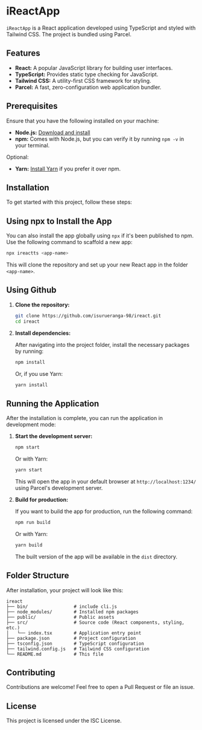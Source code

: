 # iReactApp

`iReactApp` is a React application developed using TypeScript and styled with Tailwind CSS. The project is bundled using Parcel.

## Features

- **React:** A popular JavaScript library for building user interfaces.
- **TypeScript:** Provides static type checking for JavaScript.
- **Tailwind CSS:** A utility-first CSS framework for styling.
- **Parcel:** A fast, zero-configuration web application bundler.

## Prerequisites

Ensure that you have the following installed on your machine:

- **Node.js:** [Download and install](https://nodejs.org/)
- **npm:** Comes with Node.js, but you can verify it by running `npm -v` in your terminal.

Optional:

- **Yarn:** [Install Yarn](https://classic.yarnpkg.com/en/docs/install/) if you prefer it over npm.

## Installation

To get started with this project, follow these steps:

## Using npx to Install the App

You can also install the app globally using `npx` if it's been published to npm. Use the following command to scaffold a new app:

```bash
npx ireactts <app-name>
```

This will clone the repository and set up your new React app in the folder `<app-name>`.

## Using Github

1. **Clone the repository:**

   ```bash
   git clone https://github.com/isurueranga-98/ireact.git
   cd ireact
   ```

2. **Install dependencies:**

   After navigating into the project folder, install the necessary packages by running:

   ```bash
   npm install
   ```

   Or, if you use Yarn:

   ```bash
   yarn install
   ```

## Running the Application

After the installation is complete, you can run the application in development mode:

1. **Start the development server:**

   ```bash
   npm start
   ```

   Or with Yarn:

   ```bash
   yarn start
   ```

   This will open the app in your default browser at `http://localhost:1234/` using Parcel's development server.

2. **Build for production:**

   If you want to build the app for production, run the following command:

   ```bash
   npm run build
   ```

   Or with Yarn:

   ```bash
   yarn build
   ```

   The built version of the app will be available in the `dist` directory.

## Folder Structure

After installation, your project will look like this:

```
ireact
├── bin/                 # include cli.js
├── node_modules/        # Installed npm packages
├── public/              # Public assets
├── src/                 # Source code (React components, styling, etc.)
│   └── index.tsx        # Application entry point
├── package.json         # Project configuration
├── tsconfig.json        # TypeScript configuration
├── tailwind.config.js   # Tailwind CSS configuration
└── README.md            # This file
```

## Contributing

Contributions are welcome! Feel free to open a Pull Request or file an issue.

## License

This project is licensed under the ISC License.

